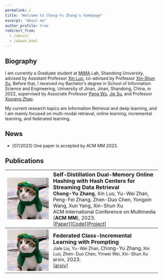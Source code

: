 ```yaml
---
permalink: /
title: "Welcome to Chong-Yu Zhang's homepage"
excerpt: "About me"
author_profile: true
redirect_from: 
  - /about/
  - /about.html
---
```


Biography
------
I am currently a Graduate student at  <a href="https://mima.sdu.edu.cn">MIMA</a> Lab, Shandong University, advised by Assistant Professor <a href="https://faculty.sdu.edu.cn/luoxin/zh_CN/index.htm">Xin Luo</a>, co-advised by Professor <a href="https://faculty.sdu.edu.cn/xuxinshun/zh_CN/index.htm">Xin-Shun Xu</a>. Before that, I received my Bachelor’s degree in School of Information Science and Engineering, University of Jinan, Jinan, Shandong, China, in 2022, supervised by Associate Professor <a href ="http://2021.yzadm.ujn.edu.cn/Page/Dsxx/ssds_data/ssds_id/a8ba7dfc-7b89-18f8-af5c-5c4705349712/status/1.html">Peng Wu</a>, <a href ="http://2021.yzadm.ujn.edu.cn/Page/Dsxx/ssds_data/ssds_id/a8ba7dfc-7b89-18f8-af5c-5c4705349712/status/1.html">Jie Su</a>, and Professor [Xiuyang Zhao](https://ujnview.github.io/).

My current research topics are Information Retrieval and deep learning, and I am mainly focused on multi-modal retrieval, online learning, incremental learning, and federated learning.

[^_^]: # Click [here](https://zcyueternal.github.io/files/not.pdf) to view my up-to-date CV.

News
------

<ul>
  <li>[07/2023] One paper is accepted by ACM MM 2023. </li>
  <!-- <li>[xx/20xx] I am recognized as an outstanding student of Shandong University.</li>
  <li>[xx/20xx] I am awarded the Chinese National Scholarship.</li>
  <li>[xx/20xx] One paper is accepted by ACM MM 20xx.</li> -->
</ul>


Publications
------

<table style="width:100%">
  <tr>
    <th width="30%">
      <!-- <img src="../images/framework-MED2N.png" width="350"/> -->
      <img src="../images/miaomiao.png" width="350"/>
    </th>
    <th style="text-align:left" width="70%">
            <span style="font-size:18px">Self-Distillation Dual-Memory Online Hashing with Hash Centers for Streaming Data Retrieval</span><br>
            <span style="font-size:16px">Chong-Yu Zhang<span style="font-weight:normal">, Xin Luo, Yu-Wei Zhan, Peng-Fei Zhang, Zhen-Duo Chen, Yongxin Wang, Xun Yang, Xin-Shun Xu</span></span><br>
            <span style="font-weight:normal;font-size:16px">ACM International Conference on Multimedia (<strong>ACM MM</strong>), 2023.</span><br>
            <span style="font-weight:normal;font-size:16px">[<a href="https://doi.org/10.1145/3581783.3612119">Paper</a>][<a href="https://github.com/ZCyueternal/SDOH-HC">Code</a>][<a href="../proj/23-SDOH-HC-MM/index.html">Project</a>]
            <!--[<a href="https://www.baidu.com/">Youtube Video</a>][<a href="https://www.baidu.com/">Bilibili Video</a>]--></span>
    </th>
  </tr> 

  <tr>
    <th width="30%">
      <!-- <img src="../images/framework-MED2N.png" width="350"/> -->
      <img src="../images/miaomiao.png" width="350"/>
    </th>
    <th style="text-align:left" width="70%">
            <span style="font-size:18px">Federated Class-Incremental Learning with Prompting</span><br>
            <span style="font-weight:normal">Jiale Liu, Yu-Wei Zhan, <span style="font-size:16px">Chong-Yu Zhang</span>, Xin Luo, Zhen-Duo Chen, Yinwei Wei, Xin-Shun Xu</span><br>
            <span style="font-weight:normal;font-size:16px">arxiv, 2023.</span>
            <br>
            <span style="font-weight:normal;font-size:16px">
            [<a href="https://arxiv.org/abs/23xx.xxxxx">arxiv</a>]</span>
    </th>
  </tr> 
</table>
